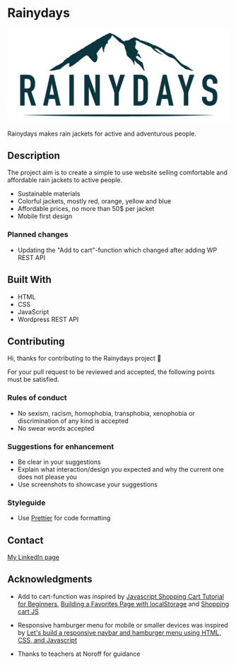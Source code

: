 # Rainydays

![Rainydays logo](./rainydays-logo.jpg?raw=true)

Rainydays makes rain jackets for active and adventurous people.

## Description

The project aim is to create a simple to use website selling comfortable and affordable rain jackets to active people.

- Sustainable materials
- Colorful jackets, mostly red, orange, yellow and blue
- Affordable prices, no more than 50$ per jacket
- Mobile first design

### Planned changes

- Updating the "Add to cart"-function which changed after adding WP REST API

## Built With

- HTML
- CSS
- JavaScript
- Wordpress REST API

## Contributing

Hi, thanks for contributing to the Rainydays project :wave:

For your pull request to be reviewed and accepted, the following points must be satisfied.

### Rules of conduct

- No sexism, racism, homophobia, transphobia, xenophobia or discrimination of any kind is accepted
- No swear words accepted

### Suggestions for enhancement

- Be clear in your suggestions
- Explain what interaction/design you expected and why the current one does not please you
- Use screenshots to showcase your suggestions

### Styleguide

- Use [Prettier](https://prettier.io/) for code formatting

## Contact

[My LinkedIn page](https://www.linkedin.com/in/kristine-bache-a033ab173/)

## Acknowledgments

- Add to cart-function was inspired by [Javascript Shopping Cart Tutorial for Beginners](https://www.youtube.com/watch?v=YeFzkC2awTM), [Building a Favorites Page with localStorage](https://vimeo.com/457504978/726aababe6) and [Shopping cart JS](https://codepen.io/chrisachinga/pen/MWwrZLJ)

- Responsive hamburger menu for mobile or smaller devices was inspired by [Let's build a responsive navbar and hamburger menu using HTML, CSS, and Javascript](https://dev.to/devggaurav/let-s-build-a-responsive-navbar-and-hamburger-menu-using-html-css-and-javascript-4gci)

- Thanks to teachers at Noroff for guidance
